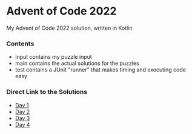 # Advent of Code 2022 
My Advent of Code 2022 solution, written in Kotlin

### Contents
* input contains my puzzle input
* main contains the actual solutions for the puzzles
* test contains a JUnit "runner" that makes timing and executing code easy

### Direct Link to the Solutions

* [Day 1](https://github.com/DerSheppard/AoC2022/blob/main/src/main/kotlin/org/sheppard/aoc/Day01.kt)
* [Day 2](https://github.com/DerSheppard/AoC2022/blob/main/src/main/kotlin/org/sheppard/aoc/Day02.kt)
* [Day 3](https://github.com/DerSheppard/AoC2022/blob/main/src/main/kotlin/org/sheppard/aoc/Day03.kt)
* [Day 4](https://github.com/DerSheppard/AoC2022/blob/main/src/main/kotlin/org/sheppard/aoc/Day04.kt)